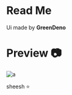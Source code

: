  # Read Me
Ui made by **GreenDeno**
# Preview 📷
![a](https://cdn.discordapp.com/attachments/1011191316492845106/1076217062915055717/image.png)

sheesh ⭐

